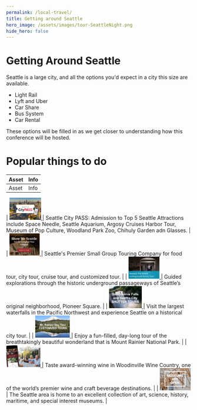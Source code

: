 ```yaml
---
permalink: /local-travel/
title: Getting around Seattle
hero_image: /assets/images/tour-SeattleNight.png
hide_hero: false
---
```


# Getting Around Seattle

Seattle is a large city, and all the options you'd expect in a city this size are available.

- Light Rail
- Lyft and Uber
- Car Share
- Bus System
- Car Rental

These options will be filled in as we get closer to understanding how this conference will be hosted.

# Popular things to do

| Asset         | Info     |
|--------------|-----------|
| Asset         | Info     |

| <a href="https://www.citypass.com/seattle"> <img src="/assets/images/SeattleCityPass.png" style="height: 60px"/> </a> | Seattle City PASS: Admission to Top 5 Seattle Attractions include Space Needle, Seattle Aquarium, Argosy Cruises Harbor Tour, Museum of Pop Culture, Woodland Park Zoo, Chihuly Garden adn Glasses.  |
| <a href="https://showmeseattle.com"> <img src="/assets/images/Tour-ShowMeSeattle.png" style="height: 60px"/> </a> | Seattle's Premier Small Group Touring Company for food tour, city tour, cruise tour, and customized tour. |
| <a href="https://www.beneath-the-streets.com"> <img src="/assets/images/Tour-BeneathTheStreets.png" style="height: 60px"/> </a> | Guided explorations through the historic underground passageways of Seattle’s original neighborhood, Pioneer Square. |
| <a href="https://www.shuttertours.com/snoqualmie-falls-tour.php"> <img src="/assets/images/Tour-ShutterTours.png" style="height: 60px"/> </a> |  Visit the largest waterfalls in the Pacific Northwest and experience Seattle on a historical city tour. |
| <a href="https://toursofseattle.com/product/mt-rainier-day-tour"> <img src="/assets/images/Tour-CustomizedTours.png" style="height: 60px"/> </a> |  Enjoy a fun-filled, day-long tour of the breathtakingly beautiful wonderland that is Mount Rainier National Park. |
| <a href="https://woodinvillewinecountry.com/"> <img src="/assets/images/Tour-WoodinvilleWine.png" style="height: 60px"/> </a> | Taste award-winning wine in Woodinville Wine Country, one of the world’s premier wine and craft beverage destinations. |
| <a href="https://visitseattle.org/things-to-do/arts-culture/museums/reopening-museums/"> <img src="/assets/images/Tour-Museums.png" style="height: 60px"/> </a> | The Seattle area is home to an excellent collection of art, science, history, maritime, and special interest museums. |

 

